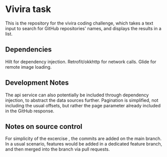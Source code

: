 # Vivira task

This is the repository for the vivira coding challenge, which takes a text input to search for GitHub repositories' names, and displays the results in a list.

## Dependencies
Hilt for dependency injection.
Retrofit/okkhttp for network calls.
Glide for remote image loading.

## Development Notes 
The api service can also potentially be included through dependency injection, to abstract the data sources further.
Pagination is simplified, not including the usual offsets, but rather the page parameter already included in the GitHub response.

## Notes on source control
For simplicity of the excercise , the commits are added on the main branch. In a usual scenario, features would be added in a dedicated feature branch, and then merged into the branch via pull requests.

